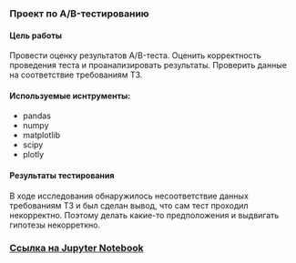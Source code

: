### Проект по А/B-тестированию
#### Цель работы
Провести оценку результатов A/B-теста. Оценить корректность проведения теста и проанализировать результаты. Проверить данные на соответствие требованиям ТЗ.
#### Используемые иснтрументы:
- pandas
- numpy
- matplotlib
- scipy
- plotly
#### Результаты тестирования
В ходе исследования обнаружилось несоответствие данных требованиям ТЗ и был сделан вывод, что сам тест проходил некорректно. Поэтому делать какие-то предположения и выдвигать гипотезы некорреткно. 
### [Ссылка на Jupyter Notebook](https://github.com/irina-shap/Data-analyst-portfolio/blob/main/%D0%9F%D1%80%D0%BE%D0%B5%D0%BA%D1%82%202/Final%20project.ipynb)
